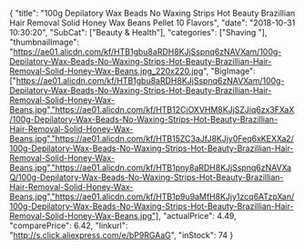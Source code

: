 {
	"title": "100g Depilatory Wax Beads No Waxing Strips Hot Beauty Brazillian Hair Removal Solid Honey Wax Beans Pellet 10 Flavors",
	"date": "2018-10-31 10:30:20",
	"SubCat": ["Beauty & Health"],
	"categories": ["Shaving "],
	"thumbnailImage": "https://ae01.alicdn.com/kf/HTB1gbu8aRDH8KJjSspnq6zNAVXam/100g-Depilatory-Wax-Beads-No-Waxing-Strips-Hot-Beauty-Brazillian-Hair-Removal-Solid-Honey-Wax-Beans.jpg_220x220.jpg",
	"BigImage": ["https://ae01.alicdn.com/kf/HTB1gbu8aRDH8KJjSspnq6zNAVXam/100g-Depilatory-Wax-Beads-No-Waxing-Strips-Hot-Beauty-Brazillian-Hair-Removal-Solid-Honey-Wax-Beans.jpg","https://ae01.alicdn.com/kf/HTB12CiOXVHM8KJjSZJiq6zx3FXaX/100g-Depilatory-Wax-Beads-No-Waxing-Strips-Hot-Beauty-Brazillian-Hair-Removal-Solid-Honey-Wax-Beans.jpg","https://ae01.alicdn.com/kf/HTB15ZC3aJfJ8KJjy0Feq6xKEXXa2/100g-Depilatory-Wax-Beads-No-Waxing-Strips-Hot-Beauty-Brazillian-Hair-Removal-Solid-Honey-Wax-Beans.jpg","https://ae01.alicdn.com/kf/HTB1pny8aRDH8KJjSspnq6zNAVXaQ/100g-Depilatory-Wax-Beads-No-Waxing-Strips-Hot-Beauty-Brazillian-Hair-Removal-Solid-Honey-Wax-Beans.jpg","https://ae01.alicdn.com/kf/HTB1p9u9aMfH8KJjy1zcq6ATzpXan/100g-Depilatory-Wax-Beads-No-Waxing-Strips-Hot-Beauty-Brazillian-Hair-Removal-Solid-Honey-Wax-Beans.jpg"],
	"actualPrice": 4.49,
	"comparePrice": 6.42,
	"linkurl": "http://s.click.aliexpress.com/e/bP9RGAaG",
	"inStock": 74
}

